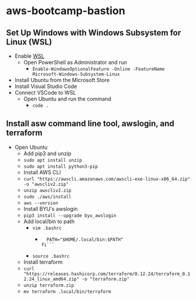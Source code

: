 # aws-bootcamp-bastion

## Set Up Windows with Windows Subsystem for Linux (WSL)

- Enable [WSL](https://docs.microsoft.com/en-us/windows/wsl/install-win10)
    - Open PowerShell as Administrator and run
        - ```Enable-WindowsOptionalFeature -Online -FeatureName Microsoft-Windows-Subsystem-Linux```
- Install Ubuntu from the Microsoft Store
- Install Visual Studio Code
- Connect VSCode to WSL
    - Open Ubuntu and run the command 
        - ```code .```

## Install asw command line tool, awslogin, and terraform

- Open Ubuntu
    - Add pip3 and unzip
    - ```sudo apt install unzip```
    - ```sudo apt install python3-pip```
    - Install AWS CLI
    - ```curl "https://awscli.amazonaws.com/awscli-exe-linux-x86_64.zip" -o "awscliv2.zip"```
    - ```unzip awscliv2.zip```
    - ```sudo ./aws/install```
    - ```aws --version```
    - Install BYU's awslogin
    - ```pip3 install --upgrade byu_awslogin```
    - Add local/bin to path
        - ```vim .bashrc```
            - ```if [ -d "$HOME/.local/bin" ] ; then
                PATH="$HOME/.local/bin:$PATH"
              fi```
        - ```source .bashrc```
    - Install terraform
    - ```curl "https://releases.hashicorp.com/terraform/0.12.24/terraform_0.12.24_linux_amd64.zip" -o "terraform.zip"```
    - ```unzip terraform.zip```
    - ```mv terraform .local/bin/terraform```


